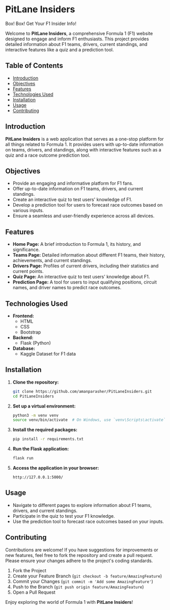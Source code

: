 # PitLane Insiders

Box! Box! Get Your F1 Insider Info!

Welcome to **PitLane Insiders**, a comprehensive Formula 1 (F1) website designed to engage and inform F1 enthusiasts. This project provides detailed information about F1 teams, drivers, current standings, and interactive features like a quiz and a prediction tool.

## Table of Contents

- [Introduction](#introduction)
- [Objectives](#objectives)
- [Features](#features)
- [Technologies Used](#technologies-used)
- [Installation](#installation)
- [Usage](#usage)
- [Contributing](#contributing)

## Introduction

**PitLane Insiders** is a web application that serves as a one-stop platform for all things related to Formula 1. It provides users with up-to-date information on teams, drivers, and standings, along with interactive features such as a quiz and a race outcome prediction tool.

## Objectives

- Provide an engaging and informative platform for F1 fans.
- Offer up-to-date information on F1 teams, drivers, and current standings.
- Create an interactive quiz to test users' knowledge of F1.
- Develop a prediction tool for users to forecast race outcomes based on various inputs.
- Ensure a seamless and user-friendly experience across all devices.

## Features

- **Home Page:** A brief introduction to Formula 1, its history, and significance.
- **Teams Page:** Detailed information about different F1 teams, their history, achievements, and current standings.
- **Drivers Page:** Profiles of current drivers, including their statistics and current points.
- **Quiz Page:** An interactive quiz to test users' knowledge about F1.
- **Prediction Page:** A tool for users to input qualifying positions, circuit names, and driver names to predict race outcomes.

## Technologies Used

- **Frontend:**
  - HTML
  - CSS
  - Bootstrap
- **Backend:**
  - Flask (Python)
- **Database:**
  - Kaggle Dataset for F1 data

## Installation

1. **Clone the repository:**

   ```bash
   git clone https://github.com/amanparasher/PitLaneInsiders.git
   cd PitLaneInsiders
   ```

2. **Set up a virtual environment:**

   ```bash
   python3 -m venv venv
   source venv/bin/activate  # On Windows, use `venv\Scripts\activate`
   ```

3. **Install the required packages:**

   ```bash
   pip install -r requirements.txt
   ```

4. **Run the Flask application:**

   ```bash
   flask run
   ```

5. **Access the application in your browser:**

   ```
   http://127.0.0.1:5000/
   ```

## Usage

- Navigate to different pages to explore information about F1 teams, drivers, and current standings.
- Participate in the quiz to test your F1 knowledge.
- Use the prediction tool to forecast race outcomes based on your inputs.

## Contributing

Contributions are welcome! If you have suggestions for improvements or new features, feel free to fork the repository and create a pull request. Please ensure your changes adhere to the project's coding standards.

1. Fork the Project
2. Create your Feature Branch (`git checkout -b feature/AmazingFeature`)
3. Commit your Changes (`git commit -m 'Add some AmazingFeature'`)
4. Push to the Branch (`git push origin feature/AmazingFeature`)
5. Open a Pull Request


Enjoy exploring the world of Formula 1 with **PitLane Insiders**!
